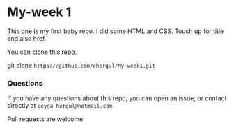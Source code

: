 # My-week 1

This one is my first baby repo. I did some HTML and CSS. Touch up for title and also href.

You can clone this repo.

git clone `https://github.com/chergul/My-week1.git`

### Questions

If you have any questions about this repo, you can open an issue, or contact directly at 
`ceyda_hergul@hotmail.com`

Pull requests are welcome